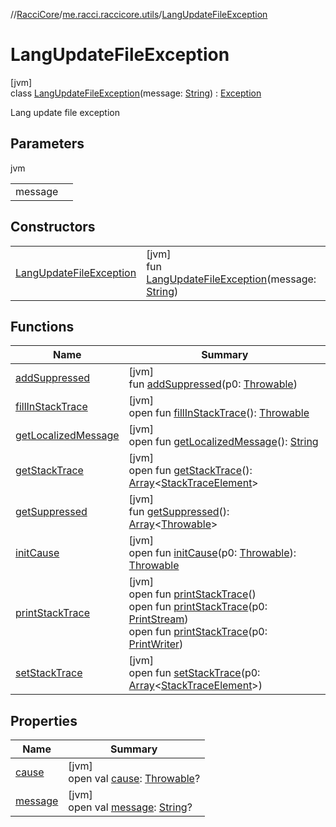 //[RacciCore](../../../index.md)/[me.racci.raccicore.utils](../index.md)/[LangUpdateFileException](index.md)

# LangUpdateFileException

[jvm]\
class [LangUpdateFileException](index.md)(message: [String](https://kotlinlang.org/api/latest/jvm/stdlib/kotlin/-string/index.html)) : [Exception](https://docs.oracle.com/javase/8/docs/api/java/lang/Exception.html)

Lang update file exception

## Parameters

jvm

| | |
|---|---|
| message |  |

## Constructors

| | |
|---|---|
| [LangUpdateFileException](-lang-update-file-exception.md) | [jvm]<br>fun [LangUpdateFileException](-lang-update-file-exception.md)(message: [String](https://kotlinlang.org/api/latest/jvm/stdlib/kotlin/-string/index.html)) |

## Functions

| Name | Summary |
|---|---|
| [addSuppressed](../-origin-condition-exception/index.md#282858770%2FFunctions%2F-519281799) | [jvm]<br>fun [addSuppressed](../-origin-condition-exception/index.md#282858770%2FFunctions%2F-519281799)(p0: [Throwable](https://kotlinlang.org/api/latest/jvm/stdlib/kotlin/-throwable/index.html)) |
| [fillInStackTrace](../-origin-condition-exception/index.md#-1102069925%2FFunctions%2F-519281799) | [jvm]<br>open fun [fillInStackTrace](../-origin-condition-exception/index.md#-1102069925%2FFunctions%2F-519281799)(): [Throwable](https://kotlinlang.org/api/latest/jvm/stdlib/kotlin/-throwable/index.html) |
| [getLocalizedMessage](../-origin-condition-exception/index.md#1043865560%2FFunctions%2F-519281799) | [jvm]<br>open fun [getLocalizedMessage](../-origin-condition-exception/index.md#1043865560%2FFunctions%2F-519281799)(): [String](https://kotlinlang.org/api/latest/jvm/stdlib/kotlin/-string/index.html) |
| [getStackTrace](../-origin-condition-exception/index.md#2050903719%2FFunctions%2F-519281799) | [jvm]<br>open fun [getStackTrace](../-origin-condition-exception/index.md#2050903719%2FFunctions%2F-519281799)(): [Array](https://kotlinlang.org/api/latest/jvm/stdlib/kotlin/-array/index.html)&lt;[StackTraceElement](https://docs.oracle.com/javase/8/docs/api/java/lang/StackTraceElement.html)&gt; |
| [getSuppressed](../-origin-condition-exception/index.md#672492560%2FFunctions%2F-519281799) | [jvm]<br>fun [getSuppressed](../-origin-condition-exception/index.md#672492560%2FFunctions%2F-519281799)(): [Array](https://kotlinlang.org/api/latest/jvm/stdlib/kotlin/-array/index.html)&lt;[Throwable](https://kotlinlang.org/api/latest/jvm/stdlib/kotlin/-throwable/index.html)&gt; |
| [initCause](../-origin-condition-exception/index.md#-418225042%2FFunctions%2F-519281799) | [jvm]<br>open fun [initCause](../-origin-condition-exception/index.md#-418225042%2FFunctions%2F-519281799)(p0: [Throwable](https://kotlinlang.org/api/latest/jvm/stdlib/kotlin/-throwable/index.html)): [Throwable](https://kotlinlang.org/api/latest/jvm/stdlib/kotlin/-throwable/index.html) |
| [printStackTrace](../-origin-condition-exception/index.md#-1769529168%2FFunctions%2F-519281799) | [jvm]<br>open fun [printStackTrace](../-origin-condition-exception/index.md#-1769529168%2FFunctions%2F-519281799)()<br>open fun [printStackTrace](../-origin-condition-exception/index.md#1841853697%2FFunctions%2F-519281799)(p0: [PrintStream](https://docs.oracle.com/javase/8/docs/api/java/io/PrintStream.html))<br>open fun [printStackTrace](../-origin-condition-exception/index.md#1175535278%2FFunctions%2F-519281799)(p0: [PrintWriter](https://docs.oracle.com/javase/8/docs/api/java/io/PrintWriter.html)) |
| [setStackTrace](../-origin-condition-exception/index.md#2135801318%2FFunctions%2F-519281799) | [jvm]<br>open fun [setStackTrace](../-origin-condition-exception/index.md#2135801318%2FFunctions%2F-519281799)(p0: [Array](https://kotlinlang.org/api/latest/jvm/stdlib/kotlin/-array/index.html)&lt;[StackTraceElement](https://docs.oracle.com/javase/8/docs/api/java/lang/StackTraceElement.html)&gt;) |

## Properties

| Name | Summary |
|---|---|
| [cause](../-origin-condition-exception/index.md#-654012527%2FProperties%2F-519281799) | [jvm]<br>open val [cause](../-origin-condition-exception/index.md#-654012527%2FProperties%2F-519281799): [Throwable](https://kotlinlang.org/api/latest/jvm/stdlib/kotlin/-throwable/index.html)? |
| [message](../-origin-condition-exception/index.md#1824300659%2FProperties%2F-519281799) | [jvm]<br>open val [message](../-origin-condition-exception/index.md#1824300659%2FProperties%2F-519281799): [String](https://kotlinlang.org/api/latest/jvm/stdlib/kotlin/-string/index.html)? |
